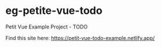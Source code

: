 # eg-petite-vue-todo
Petit Vue Example Project - TODO

Find this site here: https://petit-vue-todo-example.netlify.app/